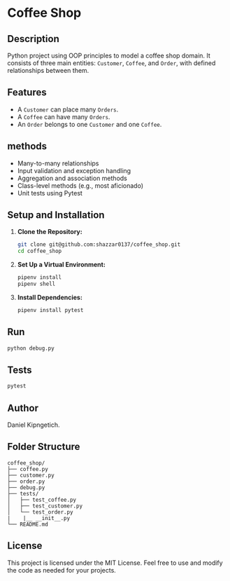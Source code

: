 
# Coffee Shop 

## Description
Python project using OOP principles to model a coffee shop domain. It consists of three main entities: `Customer`, `Coffee`, and `Order`, with defined relationships between them.
## Features
- A `Customer` can place many `Orders`.
- A `Coffee` can have many `Orders`.
- An `Order` belongs to one `Customer` and one `Coffee`.
## methods
- Many-to-many relationships
- Input validation and exception handling
- Aggregation and association methods
- Class-level methods (e.g., most aficionado)
- Unit tests using Pytest

## Setup and Installation

1. **Clone the Repository:**
   ```bash
   git clone git@github.com:shazzar0137/coffee_shop.git
   cd coffee_shop
   ```

2. **Set Up a Virtual Environment:**
   ```bash
   pipenv install
   pipenv shell
   ```

3. **Install Dependencies:**
   ```bash
   pipenv install pytest
   ```

## Run
```bash
python debug.py
```

## Tests
```bash
pytest
```

## Author
Daniel Kipngetich.

## Folder Structure

```
coffee_shop/
├── coffee.py
├── customer.py
├── order.py
├── debug.py
├── tests/
│   ├── test_coffee.py
│   ├── test_customer.py
│   └── test_order.py
|    |__ __init__.py  
└── README.md
```

## License

This project is licensed under the MIT License. Feel free to use and modify the code as needed for your projects.
